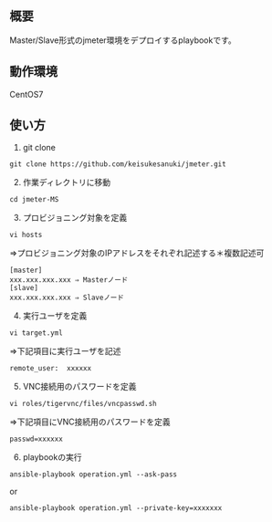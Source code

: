 ## 概要

Master/Slave形式のjmeter環境をデプロイするplaybookです。

## 動作環境

CentOS7

## 使い方
1. git clone
```
git clone https://github.com/keisukesanuki/jmeter.git
```
2. 作業ディレクトリに移動
```
cd jmeter-MS
```
3. プロビジョニング対象を定義
```
vi hosts
```
⇒プロビジョニング対象のIPアドレスをそれぞれ記述する＊複数記述可  

```
[master] 
xxx.xxx.xxx.xxx ⇒ Masterノード  
[slave]  
xxx.xxx.xxx.xxx ⇒ Slaveノード
```


4. 実行ユーザを定義
```
vi target.yml
```
⇒下記項目に実行ユーザを記述

```
remote_user:  xxxxxx
```
5. VNC接続用のパスワードを定義

```
vi roles/tigervnc/files/vncpasswd.sh
```
⇒下記項目にVNC接続用のパスワードを定義

```
passwd=xxxxxx
```

6. playbookの実行
```
ansible-playbook operation.yml --ask-pass
```

or

```
ansible-playbook operation.yml --private-key=xxxxxxx
```
